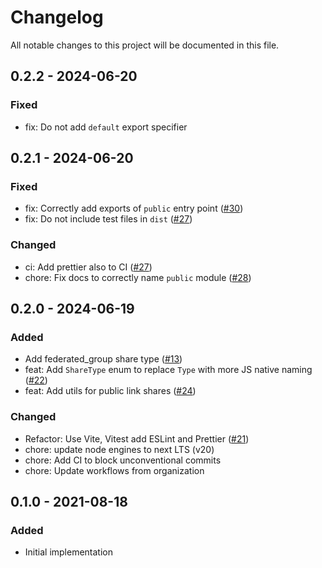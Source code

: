 <!--
  - SPDX-FileCopyrightText: 2021 Nextcloud GmbH and Nextcloud contributors
  - SPDX-License-Identifier: GPL-3.0-or-later
-->

# Changelog

All notable changes to this project will be documented in this file.

## 0.2.2 - 2024-06-20

### Fixed

-   fix: Do not add `default` export specifier

## 0.2.1 - 2024-06-20

### Fixed

-   fix: Correctly add exports of `public` entry point \([\#30](https://github.com/nextcloud-libraries/nextcloud-sharing/pull/30)\)
-   fix: Do not include test files in `dist` \([\#27](https://github.com/nextcloud-libraries/nextcloud-sharing/pull/27)\)

### Changed

-   ci: Add prettier also to CI \([\#27](https://github.com/nextcloud-libraries/nextcloud-sharing/pull/29)\)
-   chore: Fix docs to correctly name `public` module \([\#28](https://github.com/nextcloud-libraries/nextcloud-sharing/pull/28)\)

## 0.2.0 - 2024-06-19

### Added

-   Add federated_group share type \([\#13](https://github.com/nextcloud-libraries/nextcloud-sharing/pull/13)\)
-   feat: Add `ShareType` enum to replace `Type` with more JS native naming \([\#22](https://github.com/nextcloud-libraries/nextcloud-sharing/pull/22)\)
-   feat: Add utils for public link shares \([\#24](https://github.com/nextcloud-libraries/nextcloud-sharing/pull/24)\)

### Changed

-   Refactor: Use Vite, Vitest add ESLint and Prettier \([\#21](https://github.com/nextcloud-libraries/nextcloud-sharing/pull/21)\)
-   chore: update node engines to next LTS (v20)
-   chore: Add CI to block unconventional commits
-   chore: Update workflows from organization

## 0.1.0 - 2021-08-18

### Added

-   Initial implementation
